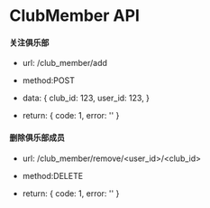 # ClubMember API


#### 关注俱乐部
- url: /club_member/add
- method:POST
- data:
{
    club_id: 123,
    user_id: 123,
}

- return:
{
    code: 1,
    error: ''
}


#### 删除俱乐部成员
- url: /club_member/remove/<user_id>/<club_id>
- method:DELETE

- return:
{
    code: 1,
    error: ''
}



